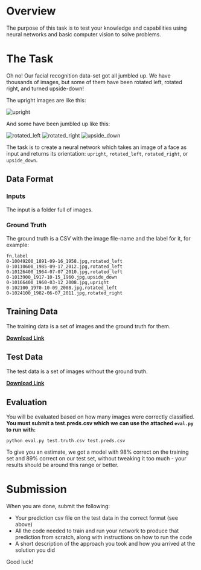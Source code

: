 # Overview

The purpose of this task is to test your knowledge and capabilities using neural networks and basic computer vision to solve problems. 

# The Task

Oh no! Our facial recognition data-set got all jumbled up. We have thousands of images, but some of them have been 
rotated left, rotated right, and turned upside-down! 

The upright images are like this:

![upright](https://imgur.com/WY6x3RG.jpg)

And some have been jumbled up like this:

![rotated_left](https://imgur.com/73Obelm.jpg)
![rotated_right](https://imgur.com/JWdJl0B.jpg)
![upside_down](https://imgur.com/mFUm3E8.jpg)

The task is to create a neural network which takes an image of a face as input and returns its orientation: `upright`, 
`rotated_left`, `rotated_right`, or `upside_down`.

## Data Format

### Inputs

The input is a folder full of images.

### Ground Truth

The ground truth is a CSV with the image file-name and the label for it, for example:

```
fn,label
0-10049200_1891-09-16_1958.jpg,rotated_left
0-10110600_1985-09-17_2012.jpg,rotated_left
0-10126400_1964-07-07_2010.jpg,rotated_left
0-1013900_1917-10-15_1960.jpg,upside_down
0-10166400_1960-03-12_2008.jpg,upright
0-102100_1970-10-09_2008.jpg,rotated_left
0-1024100_1982-06-07_2011.jpg,rotated_right
```

## Training Data

The training data is a set of images and the ground truth for them.

[**Download Link**]()

## Test Data

The test data is a set of images without the ground truth.

[**Download Link**]()

## Evaluation

You will be evaluated based on how many images were correctly classified. **You must submit a test.preds.csv which we can
use the attached `eval.py` to run with:**

    python eval.py test.truth.csv test.preds.csv

To give you an estimate, we got a model with 98% correct on the training set and 89% correct on our test set, without tweaking 
it too much - your results should be around this range or better.

# Submission

When you are done, submit the following:

* Your prediction csv file on the test data in the correct format (see above)
* All the code needed to train and run your network to produce that prediction from
  scratch, along with instructions on how to run the code
* A short description of the approach you took and how you arrived at the solution 
  you did

Good luck!
